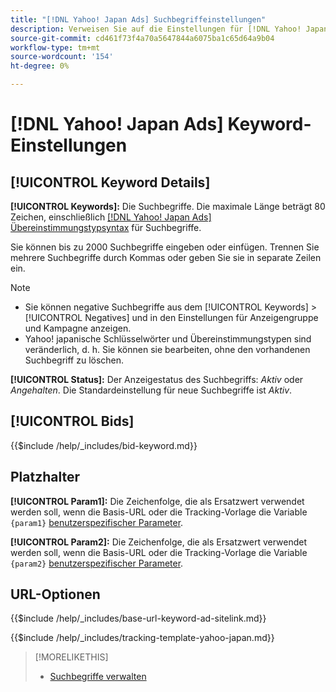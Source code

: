 ```yaml
---
title: "[!DNL Yahoo! Japan Ads] Suchbegriffeinstellungen"
description: Verweisen Sie auf die Einstellungen für [!DNL Yahoo! Japan Ads] Suchbegriffe.
source-git-commit: cd461f73f4a70a5647844a6075ba1c65d64a9b04
workflow-type: tm+mt
source-wordcount: '154'
ht-degree: 0%

---
```


# [!DNL Yahoo! Japan Ads] Keyword-Einstellungen

## [!UICONTROL Keyword Details]

**[!UICONTROL Keywords]:** Die Suchbegriffe. Die maximale Länge beträgt 80 Zeichen, einschließlich [[!DNL Yahoo! Japan Ads] Übereinstimmungstypsyntax](https://ads-help.yahoo.co.jp/yahooads/ss/articledetail?lan=en&amp;aid=27) für Suchbegriffe.

Sie können bis zu 2000 Suchbegriffe eingeben oder einfügen. Trennen Sie mehrere Suchbegriffe durch Kommas oder geben Sie sie in separate Zeilen ein.

>[!NOTE]
>
>* Sie können negative Suchbegriffe aus dem [!UICONTROL Keywords] > [!UICONTROL Negatives] und in den Einstellungen für Anzeigengruppe und Kampagne anzeigen.
>* Yahoo! japanische Schlüsselwörter und Übereinstimmungstypen sind veränderlich, d. h. Sie können sie bearbeiten, ohne den vorhandenen Suchbegriff zu löschen.


**[!UICONTROL Status]:** Der Anzeigestatus des Suchbegriffs: *Aktiv* oder *Angehalten*. Die Standardeinstellung für neue Suchbegriffe ist *Aktiv*.

## [!UICONTROL Bids]

<!-- **[!UICONTROL Bid]:** -->

{{$include /help/_includes/bid-keyword.md}}

## Platzhalter

**[!UICONTROL Param1]:** Die Zeichenfolge, die als Ersatzwert verwendet werden soll, wenn die Basis-URL oder die Tracking-Vorlage die Variable `{param1}` [benutzerspezifischer Parameter](https://help.marketing.yahoo.co.jp/en?p=7195#customp).

**[!UICONTROL Param2]:** Die Zeichenfolge, die als Ersatzwert verwendet werden soll, wenn die Basis-URL oder die Tracking-Vorlage die Variable `{param2}` [benutzerspezifischer Parameter](https://help.marketing.yahoo.co.jp/en?p=7195#customp).

## URL-Optionen

<!-- **[!UICONTROL Base URl]:** -->

{{$include /help/_includes/base-url-keyword-ad-sitelink.md}}

<!-- **[!UICONTROL Tracking Template]:** -->

{{$include /help/_includes/tracking-template-yahoo-japan.md}}

>[!MORELIKETHIS]
>
>* [Suchbegriffe verwalten](/help/search-social-commerce/campaign-management/campaigns/keyword-manage.md)

